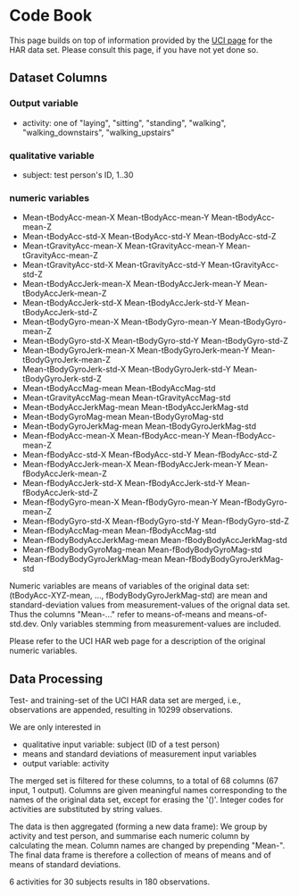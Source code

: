 Code Book
====================

This page builds on top of information provided by the
[UCI page](http://archive.ics.uci.edu/ml/datasets/Human+Activity+Recognition+Using+Smartphones#)
for the HAR data set.  Please consult this page, if you have not yet done so.

Dataset Columns
--------------------

### Output variable

* activity: one of "laying", "sitting", "standing", "walking", "walking_downstairs", "walking_upstairs"

### qualitative variable

* subject: test person's ID, 1..30

### numeric variables

* Mean-tBodyAcc-mean-X Mean-tBodyAcc-mean-Y Mean-tBodyAcc-mean-Z
* Mean-tBodyAcc-std-X Mean-tBodyAcc-std-Y Mean-tBodyAcc-std-Z
* Mean-tGravityAcc-mean-X Mean-tGravityAcc-mean-Y Mean-tGravityAcc-mean-Z
* Mean-tGravityAcc-std-X Mean-tGravityAcc-std-Y Mean-tGravityAcc-std-Z
* Mean-tBodyAccJerk-mean-X Mean-tBodyAccJerk-mean-Y Mean-tBodyAccJerk-mean-Z
* Mean-tBodyAccJerk-std-X Mean-tBodyAccJerk-std-Y Mean-tBodyAccJerk-std-Z
* Mean-tBodyGyro-mean-X Mean-tBodyGyro-mean-Y Mean-tBodyGyro-mean-Z
* Mean-tBodyGyro-std-X Mean-tBodyGyro-std-Y Mean-tBodyGyro-std-Z
* Mean-tBodyGyroJerk-mean-X Mean-tBodyGyroJerk-mean-Y Mean-tBodyGyroJerk-mean-Z
* Mean-tBodyGyroJerk-std-X Mean-tBodyGyroJerk-std-Y Mean-tBodyGyroJerk-std-Z
* Mean-tBodyAccMag-mean Mean-tBodyAccMag-std
* Mean-tGravityAccMag-mean Mean-tGravityAccMag-std
* Mean-tBodyAccJerkMag-mean Mean-tBodyAccJerkMag-std
* Mean-tBodyGyroMag-mean Mean-tBodyGyroMag-std
* Mean-tBodyGyroJerkMag-mean Mean-tBodyGyroJerkMag-std
* Mean-fBodyAcc-mean-X Mean-fBodyAcc-mean-Y Mean-fBodyAcc-mean-Z
* Mean-fBodyAcc-std-X Mean-fBodyAcc-std-Y Mean-fBodyAcc-std-Z
* Mean-fBodyAccJerk-mean-X Mean-fBodyAccJerk-mean-Y Mean-fBodyAccJerk-mean-Z
* Mean-fBodyAccJerk-std-X Mean-fBodyAccJerk-std-Y Mean-fBodyAccJerk-std-Z
* Mean-fBodyGyro-mean-X Mean-fBodyGyro-mean-Y Mean-fBodyGyro-mean-Z
* Mean-fBodyGyro-std-X Mean-fBodyGyro-std-Y Mean-fBodyGyro-std-Z
* Mean-fBodyAccMag-mean Mean-fBodyAccMag-std
* Mean-fBodyBodyAccJerkMag-mean Mean-fBodyBodyAccJerkMag-std
* Mean-fBodyBodyGyroMag-mean Mean-fBodyBodyGyroMag-std
* Mean-fBodyBodyGyroJerkMag-mean Mean-fBodyBodyGyroJerkMag-std

Numeric variables are means of variables of the original data set:
(tBodyAcc-XYZ-mean, ..., fBodyBodyGyroJerkMag-std) are mean and standard-deviation
values from measurement-values of the orignal data set. Thus the 
columns "Mean-..." refer to means-of-means and means-of-std.dev.
Only variables stemming from measurement-values are included.

Please refer to the UCI HAR web page for a description of the original
numeric variables.

Data Processing
---------------

Test- and training-set of the UCI HAR data set are merged, i.e., 
observations are appended, resulting in 10299 observations.

We are only interested in
* qualitative input variable: subject (ID of a test person)
* means and standard deviations of measurement input variables
* output variable: activity

The merged set is filtered for these columns, to a total of 68 columns
(67 input, 1 output). Columns are given meaningful names corresponding
to the names of the original data set, except for erasing the '()'.
Integer codes for activities are substituted by string values.

The data is then aggregated (forming a new data frame): We group by
activity and test person, and summarise each numeric column by
calculating the mean. Column names are changed by prepending "Mean-".
The final data frame is therefore a collection of means of means and
of means of standard deviations.

6 activities for 30 subjects results in 180 observations.


